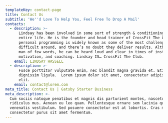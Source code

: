 ```yaml
---
templateKey: contact-page
title: Contact Us
subtitle: 'We''d Love To Help You, Feel Free To Drop A Mail'
contacts:
  - description: >-
      Lindsay has been involved in some sort of strength & conditioning his
      entire life. He is the founder and head trainer of CrossFit The Club. His
      personal programming is widely known as some of the most challenging and
      difficult around, and there’s no doubt they deliver results. Although a
      man of few words, he can be heard loud and clear in times of instruction,
      motivation, and coaching. Lindsay IS… CrossFit The Club.
    email: LINDSAY HASSELL
  - description: >-
      Fusce porttitor vulputate enim, nec blandit magna gravida et. Etiam et
      dignissim ligula.  Lorem ipsum dolor sit amet, consectetur adipiscing
      elit.
    email: contact@lorem.com
meta_title: Contact Us | Gatsby Starter Business
meta_description: >-
  Cum sociis natoque penatibus et magnis dis parturient montes, nascetur
  ridiculus mus. Aenean eu leo quam. Pellentesque ornare sem lacinia quam
  venenatis vestibulum. Sed posuere consectetur est at lobortis. Cras mattis
  consectetur purus sit amet fermentum.
---
```


